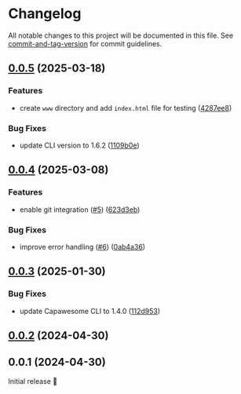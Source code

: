 # Changelog

All notable changes to this project will be documented in this file. See [commit-and-tag-version](https://github.com/absolute-version/commit-and-tag-version) for commit guidelines.

## [0.0.5](https://github.com/capawesome-team/cloud-live-update-action/compare/v0.0.4...v0.0.5) (2025-03-18)


### Features

* create `www` directory and add `index.html` file for testing ([4287ee8](https://github.com/capawesome-team/cloud-live-update-action/commit/4287ee8cfa253cc2c9f79e1eb30a495c692e3c58))


### Bug Fixes

* update CLI version to 1.6.2 ([1109b0e](https://github.com/capawesome-team/cloud-live-update-action/commit/1109b0e8837546a5d3bed45b07415cad7ac45cbf))

## [0.0.4](https://github.com/capawesome-team/cloud-live-update-action/compare/v0.0.3...v0.0.4) (2025-03-08)


### Features

* enable git integration ([#5](https://github.com/capawesome-team/cloud-live-update-action/issues/5)) ([623d3eb](https://github.com/capawesome-team/cloud-live-update-action/commit/623d3eb0265c04bccdb500c58070adca8127f7f6))


### Bug Fixes

* improve error handling ([#6](https://github.com/capawesome-team/cloud-live-update-action/issues/6)) ([0ab4a36](https://github.com/capawesome-team/cloud-live-update-action/commit/0ab4a36f6e10f8dbf218abe7b6fd08ce458a30cc))

## [0.0.3](https://github.com/capawesome-team/cloud-live-update-action/compare/v0.0.2...v0.0.3) (2025-01-30)


### Bug Fixes

* update Capawesome CLI to 1.4.0 ([112d953](https://github.com/capawesome-team/cloud-live-update-action/commit/112d953e71ca2e9ad1ee173c8850893d074add3d))

## [0.0.2](https://github.com/capawesome-team/cloud-live-update-action/compare/v0.0.1...v0.0.2) (2024-04-30)

## 0.0.1 (2024-04-30)

Initial release 🎉
